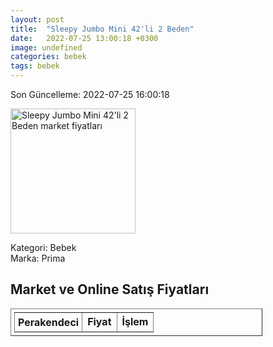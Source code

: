 ```yaml
---
layout: post
title:  "Sleepy Jumbo Mini 42'li 2 Beden"
date:   2022-07-25 13:00:18 +0300
image: undefined
categories: bebek
tags: bebek
---
```


Son Güncelleme: 2022-07-25 16:00:18

<img src="undefined" width="200" alt="Sleepy Jumbo Mini 42'li 2 Beden market fiyatları" />

Kategori: Bebek
<br />
Marka: Prima

<h2>Market ve Online Satış Fiyatları</h2>

<table border="1" style="padding: 5px;width:80%;">
  <tr>
    <td style="padding: 5px;"><strong>Perakendeci</strong></td>
    <td><strong>Fiyat</strong></td>
    <td><strong>İşlem</strong></td>
  </tr>
  
</table>
